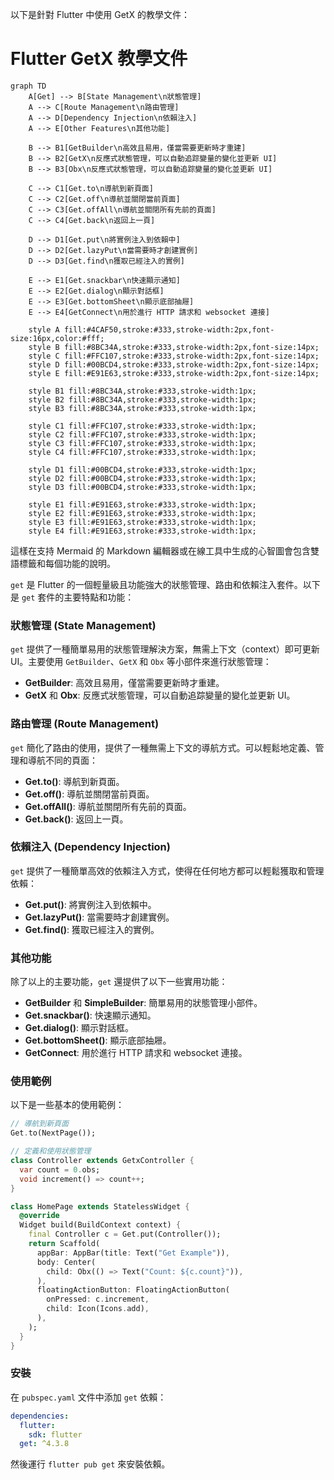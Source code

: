 以下是針對 Flutter 中使用 GetX 的教學文件：

# Flutter GetX 教學文件


```mermaid
graph TD
    A[Get] --> B[State Management\n狀態管理]
    A --> C[Route Management\n路由管理]
    A --> D[Dependency Injection\n依賴注入]
    A --> E[Other Features\n其他功能]
    
    B --> B1[GetBuilder\n高效且易用，僅當需要更新時才重建]
    B --> B2[GetX\n反應式狀態管理，可以自動追踪變量的變化並更新 UI]
    B --> B3[Obx\n反應式狀態管理，可以自動追踪變量的變化並更新 UI]
    
    C --> C1[Get.to\n導航到新頁面]
    C --> C2[Get.off\n導航並關閉當前頁面]
    C --> C3[Get.offAll\n導航並關閉所有先前的頁面]
    C --> C4[Get.back\n返回上一頁]
    
    D --> D1[Get.put\n將實例注入到依賴中]
    D --> D2[Get.lazyPut\n當需要時才創建實例]
    D --> D3[Get.find\n獲取已經注入的實例]
    
    E --> E1[Get.snackbar\n快速顯示通知]
    E --> E2[Get.dialog\n顯示對話框]
    E --> E3[Get.bottomSheet\n顯示底部抽屜]
    E --> E4[GetConnect\n用於進行 HTTP 請求和 websocket 連接]

    style A fill:#4CAF50,stroke:#333,stroke-width:2px,font-size:16px,color:#fff;
    style B fill:#8BC34A,stroke:#333,stroke-width:2px,font-size:14px;
    style C fill:#FFC107,stroke:#333,stroke-width:2px,font-size:14px;
    style D fill:#00BCD4,stroke:#333,stroke-width:2px,font-size:14px;
    style E fill:#E91E63,stroke:#333,stroke-width:2px,font-size:14px;

    style B1 fill:#8BC34A,stroke:#333,stroke-width:1px;
    style B2 fill:#8BC34A,stroke:#333,stroke-width:1px;
    style B3 fill:#8BC34A,stroke:#333,stroke-width:1px;

    style C1 fill:#FFC107,stroke:#333,stroke-width:1px;
    style C2 fill:#FFC107,stroke:#333,stroke-width:1px;
    style C3 fill:#FFC107,stroke:#333,stroke-width:1px;
    style C4 fill:#FFC107,stroke:#333,stroke-width:1px;

    style D1 fill:#00BCD4,stroke:#333,stroke-width:1px;
    style D2 fill:#00BCD4,stroke:#333,stroke-width:1px;
    style D3 fill:#00BCD4,stroke:#333,stroke-width:1px;

    style E1 fill:#E91E63,stroke:#333,stroke-width:1px;
    style E2 fill:#E91E63,stroke:#333,stroke-width:1px;
    style E3 fill:#E91E63,stroke:#333,stroke-width:1px;
    style E4 fill:#E91E63,stroke:#333,stroke-width:1px;
```

這樣在支持 Mermaid 的 Markdown 編輯器或在線工具中生成的心智圖會包含雙語標籤和每個功能的說明。

`get` 是 Flutter 的一個輕量級且功能強大的狀態管理、路由和依賴注入套件。以下是 `get` 套件的主要特點和功能：

### 狀態管理 (State Management)
`get` 提供了一種簡單易用的狀態管理解決方案，無需上下文（context）即可更新 UI。主要使用 `GetBuilder`、`GetX` 和 `Obx` 等小部件來進行狀態管理：

- **GetBuilder**: 高效且易用，僅當需要更新時才重建。
- **GetX** 和 **Obx**: 反應式狀態管理，可以自動追踪變量的變化並更新 UI。

### 路由管理 (Route Management)
`get` 簡化了路由的使用，提供了一種無需上下文的導航方式。可以輕鬆地定義、管理和導航不同的頁面：

- **Get.to()**: 導航到新頁面。
- **Get.off()**: 導航並關閉當前頁面。
- **Get.offAll()**: 導航並關閉所有先前的頁面。
- **Get.back()**: 返回上一頁。

### 依賴注入 (Dependency Injection)
`get` 提供了一種簡單高效的依賴注入方式，使得在任何地方都可以輕鬆獲取和管理依賴：

- **Get.put()**: 將實例注入到依賴中。
- **Get.lazyPut()**: 當需要時才創建實例。
- **Get.find()**: 獲取已經注入的實例。

### 其他功能
除了以上的主要功能，`get` 還提供了以下一些實用功能：

- **GetBuilder** 和 **SimpleBuilder**: 簡單易用的狀態管理小部件。
- **Get.snackbar()**: 快速顯示通知。
- **Get.dialog()**: 顯示對話框。
- **Get.bottomSheet()**: 顯示底部抽屜。
- **GetConnect**: 用於進行 HTTP 請求和 websocket 連接。

### 使用範例
以下是一些基本的使用範例：

```dart
// 導航到新頁面
Get.to(NextPage());

// 定義和使用狀態管理
class Controller extends GetxController {
  var count = 0.obs;
  void increment() => count++;
}

class HomePage extends StatelessWidget {
  @override
  Widget build(BuildContext context) {
    final Controller c = Get.put(Controller());
    return Scaffold(
      appBar: AppBar(title: Text("Get Example")),
      body: Center(
        child: Obx(() => Text("Count: ${c.count}")),
      ),
      floatingActionButton: FloatingActionButton(
        onPressed: c.increment,
        child: Icon(Icons.add),
      ),
    );
  }
}
```

### 安裝
在 `pubspec.yaml` 文件中添加 `get` 依賴：

```yaml
dependencies:
  flutter:
    sdk: flutter
  get: ^4.3.8
```

然後運行 `flutter pub get` 來安裝依賴。
